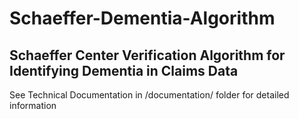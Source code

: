 # Schaeffer-Dementia-Algorithm
## Schaeffer Center Verification Algorithm for Identifying Dementia in Claims Data

See Technical Documentation in /documentation/ folder for detailed information
